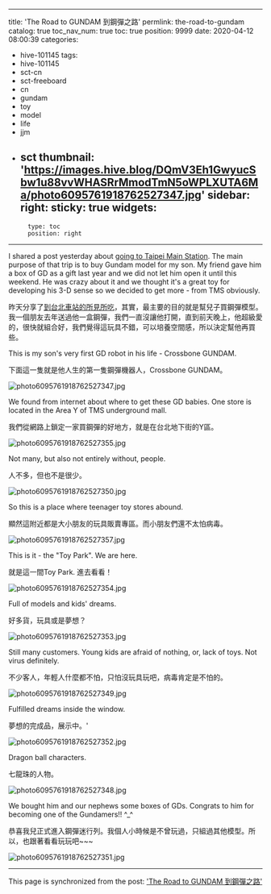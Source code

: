 
---
title: 'The Road to GUNDAM 到鋼彈之路'
permlink: the-road-to-gundam
catalog: true
toc_nav_num: true
toc: true
position: 9999
date: 2020-04-12 08:00:39
categories:
- hive-101145
tags:
- hive-101145
- sct-cn
- sct-freeboard
- cn
- gundam
- toy
- model
- life
- jjm
- sct
thumbnail: 'https://images.hive.blog/DQmV3Eh1GwyucSbw1u88vvWHASRrMmodTmN5oWPLXUTA6Ma/photo6095761918762527347.jpg'
sidebar:
    right:
        sticky: true
widgets:
    -
        type: toc
        position: right
---


I shared a post yesterday about [going to Taipei Main Station](https://steem.buzz/hive-101145/@deanliu/a-trip-to-taipei-main-station
). The main purpose of that trip is to buy Gundam model for my son. My friend gave him a box of GD as a gift last year and we did not let him open it until this weekend. He was crazy about it and we thought it's a great toy for developing his 3-D sense so we decided to get more - from TMS obviously. 

昨天分享了[到台北車站的所見所吃](https://steem.buzz/hive-101145/@deanliu/a-trip-to-taipei-main-station
)，其實，最主要的目的就是幫兒子買鋼彈模型。我一個朋友去年送過他一盒鋼彈，我們一直沒讓他打開，直到前天晚上，他超級愛的，很快就組合好，我們覺得這玩具不錯，可以培養空間感，所以決定幫他再買些。

This is my son's very first GD robot in his life - Crossbone GUNDAM.

下面這一隻就是他人生的第一隻鋼彈機器人，Crossbone GUNDAM。

![photo6095761918762527347.jpg](https://images.hive.blog/DQmV3Eh1GwyucSbw1u88vvWHASRrMmodTmN5oWPLXUTA6Ma/photo6095761918762527347.jpg)

We found from internet about where to get these GD babies. One store is located in the Area Y of TMS underground mall.

我們從網路上鎖定一家買鋼彈的好地方，就是在台北地下街的Y區。

![photo6095761918762527355.jpg](https://images.hive.blog/DQmaZRX7x7kXWQZ8DmQy8LHQURSK9L84MpK1nCGwdZ8a6er/photo6095761918762527355.jpg)

Not many, but also not entirely without, people.

人不多，但也不是很少。

![photo6095761918762527350.jpg](https://images.hive.blog/DQmQkJdHohhVK4o7WuivsFM58A2h9VbmV2hNMAfKoiiLrN6/photo6095761918762527350.jpg)

So this is a place where teenager toy stores abound. 

顯然這附近都是大小朋友的玩具販賣專區。而小朋友們還不太怕病毒。

![photo6095761918762527357.jpg](https://images.hive.blog/DQmX8oyL43C22VorAM5GKYcieMb1FbG1acaTUQmDFufr4ji/photo6095761918762527357.jpg)

This is it - the "Toy Park". We are here.

就是這一間Toy Park. 進去看看！

![photo6095761918762527354.jpg](https://images.hive.blog/DQmQHWwMrNekFoaTz61qJ1KZAZFi1WhuC6oX76LMSXvXzV6/photo6095761918762527354.jpg)

Full of models and kids' dreams.

好多貨，玩具或是夢想？

![photo6095761918762527353.jpg](https://images.hive.blog/DQmbtEyj23nHfXZFkv6b2H9PW5aTKaE8ZUDocsZuUK3H3N6/photo6095761918762527353.jpg)

Still many customers. Young kids are afraid of nothing, or, lack of toys. Not virus definitely.

不少客人，年輕人什麼都不怕，只怕沒玩具玩吧，病毒肯定是不怕的。

![photo6095761918762527349.jpg](https://images.hive.blog/DQmb4eyqvQMTWhQGtFfG9B2pPp1okRFGkXwySn5mhaY95nw/photo6095761918762527349.jpg)

Fulfilled dreams inside the window.

夢想的完成品，展示中。'

![photo6095761918762527352.jpg](https://images.hive.blog/DQmY7mQYHBzHMyA7yWPZqMcYkireMXFsWptrx9hhxuBvAGS/photo6095761918762527352.jpg)

Dragon ball characters.

七龍珠的人物。

![photo6095761918762527348.jpg](https://images.hive.blog/DQmV5qH8du7Ymki58WRuunieqe2LhxYTFphrzm5vDEBQod6/photo6095761918762527348.jpg)

We bought him and our nephews some boxes of GDs. Congrats to him for becoming one of the Gundamers!! ^_^

恭喜我兒正式進入鋼彈迷行列。我個人小時候是不曾玩過，只組過其他模型。所以，也跟著看看玩玩吧~~~

![photo6095761918762527351.jpg](https://images.hive.blog/DQmf4LfmVgQsaQVwjjegj9X3EF561g2DxFKwqi5zQwU4UZj/photo6095761918762527351.jpg)

- - -

This page is synchronized from the post: ['The Road to GUNDAM 到鋼彈之路'](https://steemit.com/@deanliu/the-road-to-gundam)
